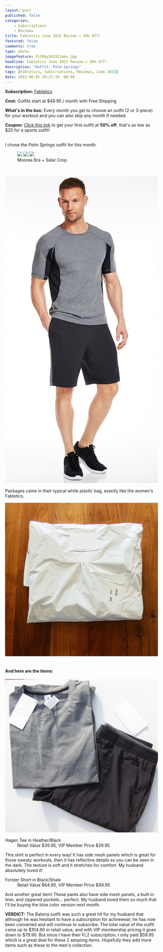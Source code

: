 ```yaml
---
layout: post
published: false
categories: 
    - Subscriptions
    - Reviews
title: Fabletics June 2015 Review + 50% Off!
featured: false
comments: true
type: photo
imagefeature: FL2May2015Items.jpg
headline: Fabletics June 2015 Review + 50% Off!
description: "Outfit: Palm Springs"
tags: [Fabletics, Subscriptions, Reviews, June 2015]
date: 2015-06-05 20:27:39 -08:00
---
```


<p><b>Subscription:</b> <a href="http://www.fabletics.com/invite/whatsupmailbox/">Fabletics</a></p>
<p><b>Cost:</b> Outfits start at $49.95 / month with Free Shipping</p>
<p><b>What's in the box:</b> Every month you get to choose an outfit (2 or 3-piece) for your workout and you can also skip any month if needed.</p>
<p><b>Coupon:</b> <a href="http://www.fabletics.com/invite/whatsupmailbox/">Click this link</a> to get your first outfit at <b>50% off</b>, that's as low as $25 for a sports outfit!</p>
<br>

<DT>I chose the <i>Palm Springs</i> outfit for this month.</DT>
<figure class="half">
        <img src='/images/FableticsJune2015PalmSprings.png'>
        <img src='/images/FableticsJune2015PalmSprings2.png'>
        <img src='/images/FableticsJune2015PalmSprings3.png'>
        <figcaption>Moorea Bra + Salar Crop</figcaption>
</figure>

<br>

<p><center><img src='/images/FL2May2015Batona.png'></center></p>

<p>Packages came in their typical white plastic bag, exactly like the women's Fabletics.
<center><img src='/images/FL2May2015Bag.jpg'></center>
<br>

<H4>And here are the items:</H4>
<center><img src='/images/FL2May2015Items.jpg'></center>
<DL>
<DT>Hagen Tee in Heather/Black</DT>
<DD>Retail Value $39.95, VIP Member Price $29.95</DD>
<p>This shirt is perfect in every way! It has side mesh panels which is great for those sweaty workouts, then it has reflective details so you can be seen in the dark. The texture is soft and it stretches for comfort. My husband absolutely loved it!</p>
</DL>
<DL>
<DT>Forster Short in Black/Shale</DT>
<DD>Retail Value $64.95, VIP Member Price $49.95</DD>
<p>And another great item! These pants also have side mesh panels, a built in liner, and zippered pockets... perfect. My husband loved them so much that I'll be buying the blue color version next month.</p>

<p><b>VERDICT:</b> The Batona outfit was such a great hit for my husband that although he was hesitant to have a subscription for activewear, he has now been converted and will continue to subscribe. The total value of the outfit came up to $104.90 in retail value, and with VIP membership pricing it goes down to $79.90. But since I have their FL2 subscription, I only paid $59.95 which is a great deal for these 2 amazing items. Hopefully they add more items such as these to the men's collection.</p>
